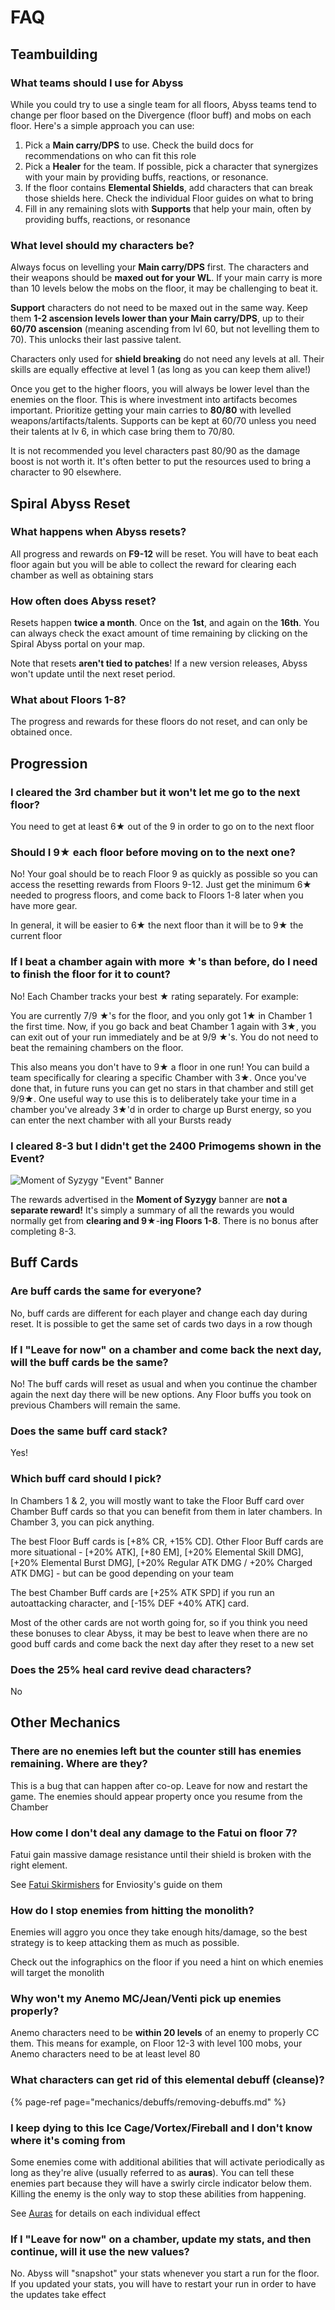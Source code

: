 # FAQ

## Teambuilding

### What teams should I use for Abyss

While you could try to use a single team for all floors, Abyss teams tend to change per floor based on the Divergence \(floor buff\) and mobs on each floor. Here's a simple approach you can use:

1. Pick a **Main carry/DPS** to use. Check the build docs for recommendations on who can fit this role
2. Pick a **Healer** for the team. If possible, pick a character that synergizes with your main by providing buffs, reactions, or resonance.
3. If the floor contains **Elemental Shields**, add characters that can break those shields here. Check the individual Floor guides on what to bring
4. Fill in any remaining slots with **Supports** that help your main, often by providing buffs, reactions, or resonance

### What level should my characters be?

Always focus on levelling your **Main carry/DPS** first. The characters and their weapons should be **maxed out for your WL**. If your main carry is more than 10 levels below the mobs on the floor, it may be challenging to beat it.

**Support** characters do not need to be maxed out in the same way. Keep them **1-2 ascension levels lower than your Main carry/DPS**, up to their **60/70 ascension** \(meaning ascending from lvl 60, but not levelling them to 70\). This unlocks their last passive talent.

Characters only used for **shield breaking** do not need any levels at all. Their skills are equally effective at level 1 \(as long as you can keep them alive!\)

Once you get to the higher floors, you will always be lower level than the enemies on the floor. This is where investment into artifacts becomes important. Prioritize getting your main carries to **80/80** with levelled weapons/artifacts/talents. Supports can be kept at 60/70 unless you need their talents at lv 6, in which case bring them to 70/80.

It is not recommended you level characters past 80/90 as the damage boost is not worth it. It's often better to put the resources used to bring a character to 90 elsewhere.

## Spiral Abyss Reset

### What happens when Abyss resets?

All progress and rewards on **F9-12** will be reset. You will have to beat each floor again but you will be able to collect the reward for clearing each chamber as well as obtaining stars

### How often does Abyss reset?

Resets happen **twice a month**. Once on the **1st**, and again on the **16th**. You can always check the exact amount of time remaining by clicking on the Spiral Abyss portal on your map.

Note that resets **aren't tied to patches**! If a new version releases, Abyss won't update until the next reset period.

### What about Floors 1-8?

The progress and rewards for these floors do not reset, and can only be obtained once.

## Progression

### I cleared the 3rd chamber but it won't let me go to the next floor?

You need to get at least 6★ out of the 9 in order to go on to the next floor

### Should I 9★ each floor before moving on to the next one?

No! Your goal should be to reach Floor 9 as quickly as possible so you can access the resetting rewards from Floors 9-12. Just get the minimum 6★ needed to progress floors, and come back to Floors 1-8 later when you have more gear.

In general, it will be easier to 6★ the next floor than it will be to 9★ the current floor

### If I beat a chamber again with more ★'s than before, do I need to finish the floor for it to count?

No! Each Chamber tracks your best ★ rating separately. For example:

You are currently 7/9 ★'s for the floor, and you only got 1★ in Chamber 1 the first time. Now, if you go back and beat Chamber 1 again with 3★, you can exit out of your run immediately and be at 9/9 ★'s. You do not need to beat the remaining chambers on the floor.

This also means you don't have to 9★ a floor in one run! You can build a team specifically for clearing a specific Chamber with 3★. Once you've done that, in future runs you can get no stars in that chamber and still get 9/9★. One useful way to use this is to deliberately take your time in a chamber you've already 3★'d in order to charge up Burst energy, so you can enter the next chamber with all your Bursts ready

### I cleared 8-3 but I didn't get the 2400 Primogems shown in the Event?

![Moment of Syzygy &quot;Event&quot; Banner](.gitbook/assets/moment_of_syzygy.jpg)

The rewards advertised in the **Moment of Syzygy** banner are **not a separate reward!** It's simply a summary of all the rewards you would normally get from **clearing and 9**★-**ing Floors 1-8**. There is no bonus after completing 8-3.

## Buff Cards

### Are buff cards the same for everyone?

No, buff cards are different for each player and change each day during reset. It is possible to get the same set of cards two days in a row though

### If I "Leave for now" on a chamber and come back the next day, will the buff cards be the same?

No! The buff cards will reset as usual and when you continue the chamber again the next day there will be new options. Any Floor buffs you took on previous Chambers will remain the same.

### Does the same buff card stack?

Yes!

### Which buff card should I pick?

In Chambers 1 & 2, you will mostly want to take the Floor Buff card over Chamber Buff cards so that you can benefit from them in later chambers. In Chamber 3, you can pick anything.

The best Floor Buff cards is \[+8% CR, +15% CD\]. Other Floor Buff cards are more situational - \[+20% ATK\], \[+80 EM\], \[+20% Elemental Skill DMG\], \[+20% Elemental Burst DMG\], \[+20% Regular ATK DMG / +20% Charged ATK DMG\] - but can be good depending on your team

The best Chamber Buff cards are \[+25% ATK SPD\] if you run an autoattacking character, and \[-15% DEF +40% ATK\] card.

Most of the other cards are not worth going for, so if you think you need these bonuses to clear Abyss, it may be best to leave when there are no good buff cards and come back the next day after they reset to a new set

### Does the 25% heal card revive dead characters?

No

## Other Mechanics

### There are no enemies left but the counter still has enemies remaining. Where are they?

This is a bug that can happen after co-op. Leave for now and restart the game. The enemies should appear property once you resume from the Chamber

### How come I don't deal any damage to the Fatui on floor 7?

Fatui gain massive damage resistance until their shield is broken with the right element.

See [Fatui Skirmishers](mechanics/video-guides/fatui-skirmishers.md) for Enviosity's guide on them

### How do I stop enemies from hitting the monolith?

Enemies will aggro you once they take enough hits/damage, so the best strategy is to keep attacking them as much as possible.

Check out the infographics on the floor if you need a hint on which enemies will target the monolith

### Why won't my Anemo MC/Jean/Venti pick up enemies properly?

Anemo characters need to be **within 20 levels** of an enemy to properly CC them. This means for example, on Floor 12-3 with level 100 mobs, your Anemo characters need to be at least level 80

### What characters can get rid of this elemental debuff \(cleanse\)?

{% page-ref page="mechanics/debuffs/removing-debuffs.md" %}

### I keep dying to this Ice Cage/Vortex/Fireball and I don't know where it's coming from

Some enemies come with additional abilities that will activate periodically as long as they're alive \(usually referred to as **auras**\). You can tell these enemies part because they will have a swirly circle indicator below them. Killing the enemy is the only way to stop these abilities from happening.

See [Auras](mechanics/auras/) for details on each individual effect

### If I "Leave for now" on a chamber, update my stats, and then continue, will it use the new values?

No. Abyss will "snapshot" your stats whenever you start a run for the floor. If you updated your stats, you will have to restart your run in order to have the updates take effect

